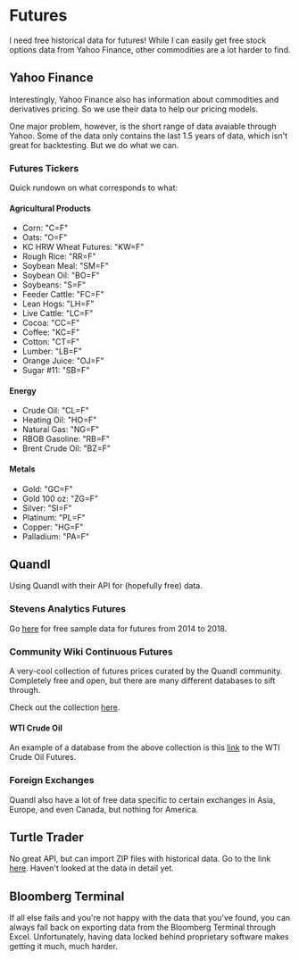 # Futures

I need free historical data for futures! While I can easily get free stock options data from Yahoo Finance, other commodities are a lot harder to find.

## Yahoo Finance

Interestingly, Yahoo Finance also has information about commodities and derivatives pricing. So we use their data to help our pricing models.

One major problem, however, is the short range of data avaiable through Yahoo. Some of the data only contains the last 1.5 years of data, which isn't great for backtesting. But we do what we can.

### Futures Tickers

Quick rundown on what corresponds to what:

#### Agricultural Products

 - Corn: "C=F"
 - Oats: "O=F"
 - KC HRW Wheat Futures: "KW=F"
 - Rough Rice: "RR=F"
 - Soybean Meal: "SM=F"
 - Soybean Oil: "BO=F"
 - Soybeans: "S=F"
 - Feeder Cattle: "FC=F"
 - Lean Hogs: "LH=F"
 - Live Cattle: "LC=F"
 - Cocoa: "CC=F"
 - Coffee: "KC=F"
 - Cotton: "CT=F"
 - Lumber: "LB=F"
 - Orange Juice: "OJ=F"
 - Sugar #11: "SB=F"

#### Energy

 - Crude Oil: "CL=F"
 - Heating Oil: "HO=F"
 - Natural Gas: "NG=F"
 - RBOB Gasoline: "RB=F"
 - Brent Crude Oil: "BZ=F"

#### Metals

 - Gold: "GC=F"
 - Gold 100 oz: "ZG=F"
 - Silver: "SI=F"
 - Platinum: "PL=F"
 - Copper: "HG=F"
 - Palladium: "PA=F"

## Quandl

Using Quandl with their API for (hopefully free) data.

### Stevens Analytics Futures

Go [here](https://www.quandl.com/data/SRF-Reference-Futures) for free sample data for futures from 2014 to 2018.

### Community Wiki Continuous Futures

A very-cool collection of futures prices curated by the Quandl community. Completely free and open, but there are many different databases to sift through.

Check out the collection [here](https://www.quandl.com/data/CHRIS-Wiki-Continuous-Futures).

#### WTI Crude Oil

An example of a database from the above collection is this [link](https://www.quandl.com/data/CHRIS/ICE_T1-WTI-Crude-Futures-Continuous-Contract) to the WTI Crude Oil Futures.

### Foreign Exchanges

Quandl also have a lot of free data specific to certain exchanges in Asia, Europe, and even Canada, but nothing for America.

## Turtle Trader

No great API, but can import ZIP files with historical data. Go to the link [here](https://www.turtletrader.com/hpd/). Haven't looked at the data in detail yet.

## Bloomberg Terminal

If all else fails and you're not happy with the data that you've found, you can always fall back on exporting data from the Bloomberg Terminal through Excel. Unfortunately, having data locked behind proprietary software makes getting it much, much harder.
